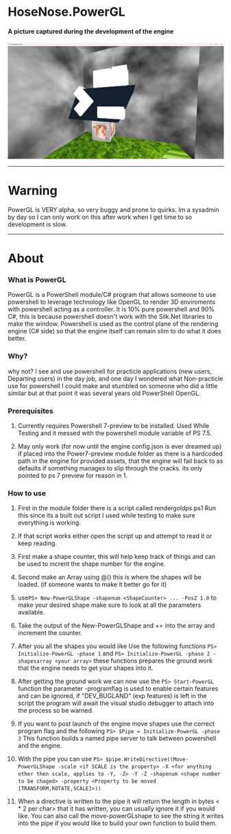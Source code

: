 # HoseNose.PowerGL

#### A picture captured during the development of the engine
![alt text](https://github.com/SaintSatan69/HoseNose.PowerGL/blob/Dev-Branch/GitHubAssets/PowerShellOpenGL.png "The Engine Rendering a few Powershells During Testing")

***
# Warning
PowerGL is VERY alpha, so very buggy and prone to quirks. Im a sysadmin by day so I can only work on this after work when I get time to so development is slow.

***
# About
### What is PowerGL
PowerGL is a PowerShell module/C# program that allows someone to use powershell to leverage technology like OpenGL to render 3D enviroments with powershell acting as a controller. It is 10% pure powershell and 90% C#, this is because powershell doesn't work with the Silk.Net libraries to make the window. Powershell is used as the control plane of the rendering engine (C# side) so that the engine itself can remain slim to do what it does better.
### Why?
why not? I see and use powershell for practicle applications (new users, Departing users) in the day job, and one day I wondered what Non-practicle use for powershell I could make and stumbled on someone who did a little similar but at that point it was several years old PowerShell OpenGL.

### Prerequisites
1. Currently requires Powershell 7-preview to be installed. Used While Testing and it messed with the powershell module variable of PS 7.5.

2.  May only work (for now until the engine config.json is ever dreamed up) if placed into the Power7-preview module folder as there is a hardcoded path in the engine for provided assets, that the engine will fail back to as defaults if something manages to slip through the cracks. its only pointed to ps 7 preview for reason in 1.

### How to use
1. First in the module folder there is a script called rendergoldps.ps1 Run this since its a built out script I used while testing to make sure everything is working.

2. If that script works either open the script up and attempt to read it or keep reading.

3. First make a shape counter, this will help keep track of things and can be used to incrent the shape number for the engine.

4. Second make an Array using @() this is where the shapes will be loaded. (if someone wants to make it better go for it)

5. use```PS> New-PowerGLShape -shapenum <ShapeCounter> ... -PosZ 1.0``` to make your desired shape make sure to look at all the parameters available.

6. Take the output of the New-PowerGLShape and += into the array and increment the counter.

7. After you all the shapes you would like Use the following functions
```PS> Initialize-PowerGL -phase 1``` and ```PS> Initialize-PowerGL -phase 2 -shapesarray <your array>``` these functions prepares the ground work that the engine needs to get your shapes into it.

8. After getting the ground work we can now use the ```PS> Start-PowerGL``` function the parameter -programflag is used to enable certain features and can be ignored, if "DEV_BUGLAND" (exp features) is left in the script the program will await the visual studio debugger to attach into the process so be warned.

9. If you want to post launch of the engine move shapes use the correct program flag and the following ```PS> $Pipe = Initialize-PowerGL -phase 3``` This function builds a named pipe server to talk between powershell and the engine.

10.  With the pipe you can use ```PS> $pipe.WriteDirective((Move-PowerGLShape -scale <if SCALE is the property> -X <for anything other then scale, applies to -Y, -Z> -Y -Z -shapenum <shape number to be chaged> -property <Property to be moved [TRANSFORM,ROTATE,SCALE]>))```

11.  When a directive is written to the pipe it will return the length in bytes < * 2 per char> that it has written, you can usually ignore it if you would like. You can also call the move-powerGLshape to see the string it writes into the pipe if you would like to build your own function to build them.